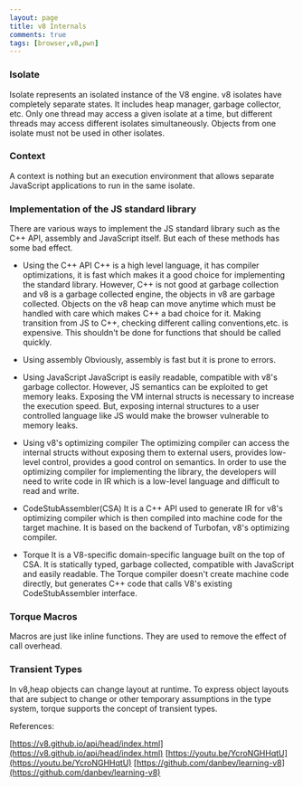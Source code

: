 ```yaml
---
layout: page
title: v8 Internals
comments: true
tags: [browser,v8,pwn]
---
```


### Isolate
Isolate represents an isolated instance of the V8 engine. v8 isolates have completely separate states. It includes heap manager, garbage collector, etc. Only one thread may access a given isolate at a time, but different threads may access different isolates simultaneously. Objects from one isolate must not be used in other isolates.


### Context
A context is nothing but an execution environment that allows separate JavaScript applications to run in the same isolate.


### Implementation of the JS standard library
There are various ways to implement the JS standard library such as the C++ API, assembly and JavaScript itself. But each of these methods has some bad effect.

* Using the C++ API
C++ is a high level language, it has compiler optimizations, it is fast which makes it a good choice for implementing the standard library. However, C++ is not good at garbage collection and v8 is a garbage collected engine, the objects in v8 are garbage collected. Objects on the v8 heap can move anytime which must be handled with care which makes C++ a bad choice for it. Making transition from JS to C++, checking different calling conventions,etc. is expensive. This shouldn't be done for functions that should be called quickly.

* Using assembly
Obviously, assembly is fast but it is prone to errors.

* Using JavaScript
JavaScript is easily readable, compatible with v8's garbage collector. However, JS semantics can be exploited to get memory leaks. Exposing the VM internal structs is necessary to increase the execution speed. But, exposing internal structures to a user controlled language like JS would make the browser vulnerable to memory leaks.

* Using v8's optimizing compiler
The optimizing compiler can access the internal structs without exposing them to external users, provides low-level control, provides a good control on semantics. In order to use the optimizing compiler for implementing the library, the developers will need to write code in IR which is a low-level language and difficult to read and write.

* CodeStubAssembler(CSA)
It is a C++ API used to generate IR for v8's optimizing compiler which is then compiled into machine code for the target machine. It is based on the backend of Turbofan, v8's optimizing compiler.

* Torque
It is a V8-specific domain-specific language built on the top of CSA. It is statically typed, garbage collected, compatible with JavaScript and easily readable. The Torque compiler doesn't create machine code directly, but generates C++ code that calls V8's existing CodeStubAssembler interface.

### Torque Macros
Macros are just like inline functions. They are used to remove the effect of call overhead.


### Transient Types
In v8,heap objects can change layout at runtime. To express object layouts that are subject to change or other temporary assumptions in the type system, torque supports the concept of transient types.

References:

[https://v8.github.io/api/head/index.html](https://v8.github.io/api/head/index.html)
[https://youtu.be/YcroNGHHqtU](https://youtu.be/YcroNGHHqtU)
[https://github.com/danbev/learning-v8](https://github.com/danbev/learning-v8)